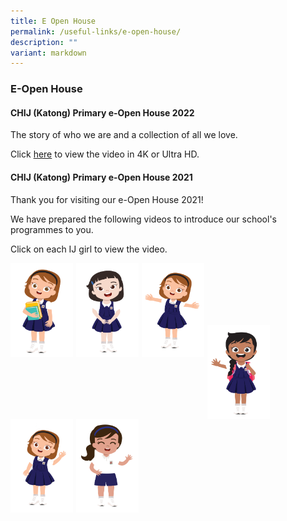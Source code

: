 ```yaml
---
title: E Open House
permalink: /useful-links/e-open-house/
description: ""
variant: markdown
---
```

###  E-Open House

#### CHIJ (Katong) Primary e-Open House 2022


The story of who we are and a collection of all we love.

Click&nbsp;[here](https://drive.google.com/file/d/1JJcJ-betGtXG9xN2RSmSGKblO83poNbZ/view?usp=sharing)&nbsp;to view the video in 4K or Ultra HD.


#### CHIJ (Katong) Primary e-Open House 2021


Thank you for visiting our e-Open House 2021!

  

We have prepared the following videos to introduce our school's programmes to you.&nbsp;&nbsp; &nbsp;&nbsp;&nbsp; &nbsp;&nbsp;&nbsp; &nbsp;&nbsp;&nbsp; &nbsp;&nbsp;&nbsp; &nbsp;&nbsp;&nbsp; &nbsp;&nbsp;&nbsp; &nbsp;&nbsp;&nbsp; &nbsp;&nbsp;&nbsp; &nbsp;&nbsp;&nbsp; &nbsp;&nbsp;&nbsp; &nbsp;&nbsp;&nbsp; &nbsp;&nbsp;&nbsp;

  

Click on each IJ girl to view the video.



<p><a href="https://drive.google.com/file/d/1kjjyxd8YGac4B9V_-HIJVBis6v-pV3fi/view">
<img src="/images/Useful%20Links/IJ%20girl%202.png" style="width:100px;height:150px;margin-right:5px;" align="left">
</a></p>


<p><a href="https://drive.google.com/file/d/1cNHJF_m3y_RtNGHqtk3j7NKidAldYo_u/view">
<img src="/images/Useful%20Links/IJ%20girl%201.png" style="width:100px;height:150px;margin-right:5px;" align="left">
</a></p>



<p><a href="https://drive.google.com/file/d/1vWJe-XQ38NL3xXfAM0dJ2B9hr6uL-0dh/view">
<img src="/images/Useful%20Links/IJ%20girl%205.png" style="width:100px;height:150px;margin-right:5px;" align="left">
</a></p>

<br><br><br><br><br>

<p><a href="https://drive.google.com/file/d/1MDNUVJpVKvBC3Kfh46m9l_HorSxpV2hU/view">
<img src="/images/Useful%20Links/IJ%20girl%203.png" style="width:100px;height:150px;margin-right:5px;" align="left">
</a></p>


<p><a href="https://drive.google.com/file/d/1v72k94EwyWGjo1XK3ZrmVqKk2JI4sDQP/view">
<img src="/images/Useful%20Links/IJ%20girl%204.png" style="width:100px;height:150px;margin-right:5px;" align="left">
</a></p>



<p><a href="https://drive.google.com/file/d/1g-HcOg5u_Cg2GrtGalqqJGlrCuF6izd3/view">
<img src="/images/Useful%20Links/IJ%20girl%20wearing%20PE%20uniform.png" style="width:100px;height:150px;margin-right:5px;" align="left">
</a></p>

<br><br><br><br><br>